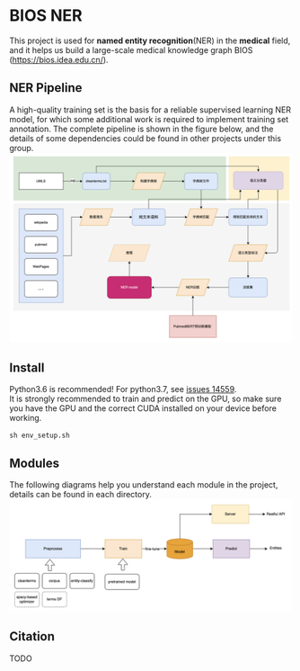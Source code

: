 # BIOS NER
This project is used for **named entity recognition**(NER) in the **medical** field, and it helps us build a large-scale medical knowledge graph BIOS (https://bios.idea.edu.cn/).



## NER Pipeline
A high-quality training set is the basis for a reliable supervised learning NER model, for which some additional work is required to implement training set annotation. The complete pipeline is shown in the figure below, and the details of some dependencies could be found in other projects under this group.
![flowchart of ner pipeline](./doc/ner_pipeline_20220116.png)

## Install
Python3.6 is recommended! For python3.7, see [issues 14559](https://github.com/huggingface/transformers/issues/14559).  
It is strongly recommended to train and predict on the GPU, so make sure you have the GPU and the correct CUDA installed on your device before working.
```commandline
sh env_setup.sh
```

## Modules
The following diagrams help you understand each module in the project, details can be found in each directory.
![ner modules](./doc/ner_modules.png)


## Citation
TODO
